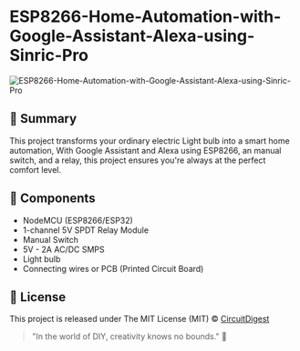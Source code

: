# ESP8266-Home-Automation-with-Google-Assistant-Alexa-using-Sinric-Pro
![ESP8266-Home-Automation-with-Google-Assistant-Alexa-using-Sinric-Pro](https://github.com/Circuit-Digest/ESP8266-Home-Automation-with-Google-Assistant-Alexa-using-Sinric-Pro/blob/main/Thumbnail%20Image/IMG_4912.JPG)

## 📜 Summary

This project transforms your ordinary electric Light bulb into a smart home automation, With Google Assistant and Alexa using ESP8266, an manual switch, and a relay, this project ensures you're always at the perfect comfort level.

## 🧰 Components

- NodeMCU (ESP8266/ESP32) 
- 1-channel 5V SPDT Relay Module
-	Manual Switch
-	5V - 2A  AC/DC SMPS 
-	Light bulb
-	Connecting wires or PCB (Printed Circuit Board)


## 📝 License

This project is released under The MIT License (MIT) © [CircuitDigest](https://github.com/circuit-digest)

> "In the world of DIY, creativity knows no bounds." 🎨
